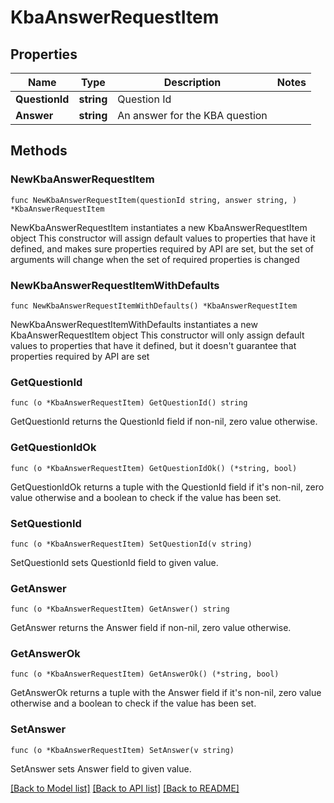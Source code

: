 # KbaAnswerRequestItem

## Properties

Name | Type | Description | Notes
------------ | ------------- | ------------- | -------------
**QuestionId** | **string** | Question Id | 
**Answer** | **string** | An answer for the KBA question | 

## Methods

### NewKbaAnswerRequestItem

`func NewKbaAnswerRequestItem(questionId string, answer string, ) *KbaAnswerRequestItem`

NewKbaAnswerRequestItem instantiates a new KbaAnswerRequestItem object
This constructor will assign default values to properties that have it defined,
and makes sure properties required by API are set, but the set of arguments
will change when the set of required properties is changed

### NewKbaAnswerRequestItemWithDefaults

`func NewKbaAnswerRequestItemWithDefaults() *KbaAnswerRequestItem`

NewKbaAnswerRequestItemWithDefaults instantiates a new KbaAnswerRequestItem object
This constructor will only assign default values to properties that have it defined,
but it doesn't guarantee that properties required by API are set

### GetQuestionId

`func (o *KbaAnswerRequestItem) GetQuestionId() string`

GetQuestionId returns the QuestionId field if non-nil, zero value otherwise.

### GetQuestionIdOk

`func (o *KbaAnswerRequestItem) GetQuestionIdOk() (*string, bool)`

GetQuestionIdOk returns a tuple with the QuestionId field if it's non-nil, zero value otherwise
and a boolean to check if the value has been set.

### SetQuestionId

`func (o *KbaAnswerRequestItem) SetQuestionId(v string)`

SetQuestionId sets QuestionId field to given value.


### GetAnswer

`func (o *KbaAnswerRequestItem) GetAnswer() string`

GetAnswer returns the Answer field if non-nil, zero value otherwise.

### GetAnswerOk

`func (o *KbaAnswerRequestItem) GetAnswerOk() (*string, bool)`

GetAnswerOk returns a tuple with the Answer field if it's non-nil, zero value otherwise
and a boolean to check if the value has been set.

### SetAnswer

`func (o *KbaAnswerRequestItem) SetAnswer(v string)`

SetAnswer sets Answer field to given value.



[[Back to Model list]](../README.md#documentation-for-models) [[Back to API list]](../README.md#documentation-for-api-endpoints) [[Back to README]](../README.md)


